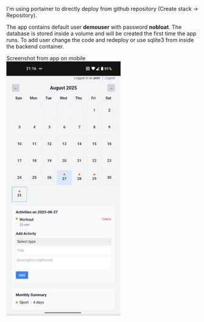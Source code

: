 I'm using portainer to directly deploy from github repository (Create stack -> Repository).

The app contains default user __demouser__ with password __nobloat__.
The database is stored inside a volume and will be created the first time the app runs.
To add user change the code and redeploy or use sqlite3 from inside the backend container.

Screenshot from app on mobile
<img src="cal-image.jpg" alt="calendar app on mobile" width="300"/>
